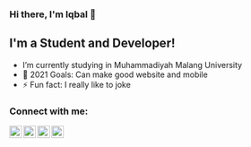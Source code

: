 ### Hi there, I'm Iqbal 👋

## I'm a Student and Developer!

-  I’m currently studying in Muhammadiyah Malang University
- 🥅 2021 Goals: Can make good website and mobile 
- ⚡ Fun fact: I really like to joke

### Connect with me:

[<img align="left" alt="iqbal | YouTube" width="22px" src="https://cdn.jsdelivr.net/npm/simple-icons@v3/icons/youtube.svg" />][youtube]
[<img align="left" alt="iqbal | Twitter" width="22px" src="https://cdn.jsdelivr.net/npm/simple-icons@v3/icons/twitter.svg" />][twitter]
[<img align="left" alt="iqbal | LinkedIn" width="22px" src="https://cdn.jsdelivr.net/npm/simple-icons@v3/icons/linkedin.svg" />][linkedin]
[<img align="left" alt="iqbal | Instagram" width="22px" src="https://cdn.jsdelivr.net/npm/simple-icons@v3/icons/instagram.svg" />][instagram]


[twitter]: https://twitter.com/baludinnn
[youtube]: https://youtube.com/channel/UCoZP-Ol8Va6NUra2VrbgH4w
[instagram]: https://instagram.com/iqbaludinm
[linkedin]: https://linkedin.com/in/muhammad-iqbaludin-zaky-6b54b61b8
